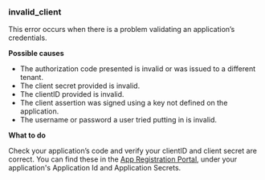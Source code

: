 ### invalid_client
This error occurs when there is a problem validating an application’s credentials. 

**Possible causes** 
* The authorization code presented is invalid or was issued to a different tenant.
* The client secret provided is invalid.
* The clientID provided is invalid.
* The client assertion was signed using a key not defined on the application.
* The username or password a user tried putting in is invalid.

**What to do**

Check your application’s code and verify your clientID and client secret are correct. You can find these in the [App Registration Portal](https://apps.dev.microsoft.com/), under your application's Application Id and Application Secrets. 
